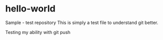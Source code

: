 # hello-world
Sample - test repository
This is simply a test file to understand git better.

Testing my ability with git push
